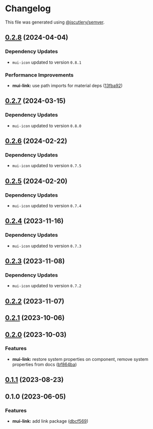 # Changelog

This file was generated using [@jscutlery/semver](https://github.com/jscutlery/semver).

## [0.2.8](https://github.com/Availity/element/compare/@availity/mui-link@0.2.7...@availity/mui-link@0.2.8) (2024-04-04)

### Dependency Updates

* `mui-icon` updated to version `0.8.1`

### Performance Improvements

* **mui-link:** use path imports for material deps ([13fba92](https://github.com/Availity/element/commit/13fba92f1e081d679e6a1de4bd2fa6cd15e53824))

## [0.2.7](https://github.com/Availity/element/compare/@availity/mui-link@0.2.6...@availity/mui-link@0.2.7) (2024-03-15)

### Dependency Updates

* `mui-icon` updated to version `0.8.0`
## [0.2.6](https://github.com/Availity/element/compare/@availity/mui-link@0.2.5...@availity/mui-link@0.2.6) (2024-02-22)

### Dependency Updates

* `mui-icon` updated to version `0.7.5`
## [0.2.5](https://github.com/Availity/element/compare/@availity/mui-link@0.2.4...@availity/mui-link@0.2.5) (2024-02-20)

### Dependency Updates

* `mui-icon` updated to version `0.7.4`
## [0.2.4](https://github.com/Availity/element/compare/@availity/mui-link@0.2.3...@availity/mui-link@0.2.4) (2023-11-16)

### Dependency Updates

- `mui-icon` updated to version `0.7.3`

## [0.2.3](https://github.com/Availity/element/compare/@availity/mui-link@0.2.2...@availity/mui-link@0.2.3) (2023-11-08)

### Dependency Updates

- `mui-icon` updated to version `0.7.2`

## [0.2.2](https://github.com/Availity/element/compare/@availity/mui-link@0.2.1...@availity/mui-link@0.2.2) (2023-11-07)

## [0.2.1](https://github.com/Availity/element/compare/@availity/mui-link@0.2.0...@availity/mui-link@0.2.1) (2023-10-06)

## [0.2.0](https://github.com/Availity/element/compare/@availity/mui-link@0.1.1...@availity/mui-link@0.2.0) (2023-10-03)

### Features

- **mui-link:** restore system properties on component, remove system properties from docs ([bf864ba](https://github.com/Availity/element/commit/bf864babcb61486da55923af65038aeadce7781e))

## [0.1.1](https://github.com/Availity/element/compare/@availity/mui-link@0.1.0...@availity/mui-link@0.1.1) (2023-08-23)

## 0.1.0 (2023-06-05)

### Features

- **mui-link:** add link package ([dbcf569](https://github.com/Availity/element/commit/dbcf569191cd0525b2c474eab0d2b487feb473ee))
